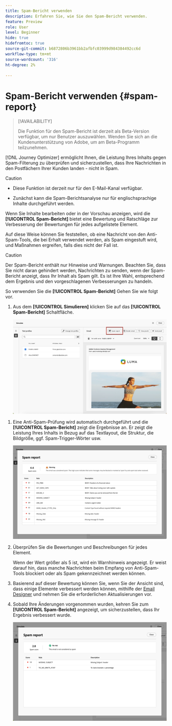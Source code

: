 ```yaml
---
title: Spam-Bericht verwenden
description: Erfahren Sie, wie Sie den Spam-Bericht verwenden.
feature: Preview
role: User
level: Beginner
hide: true
hidefromtoc: true
source-git-commit: b6872806b3961bb2afbfc03999d984384492cc6d
workflow-type: tm+mt
source-wordcount: '316'
ht-degree: 2%

---
```


# Spam-Bericht verwenden {#spam-report}

>[!AVAILABILITY]
>
>Die Funktion für den Spam-Bericht ist derzeit als Beta-Version verfügbar, um nur Benutzer auszuwählen. Wenden Sie sich an die Kundenunterstützung von Adobe, um am Beta-Programm teilzunehmen.

[!DNL Journey Optimizer] ermöglicht Ihnen, die Leistung Ihres Inhalts gegen Spam-Filterung zu überprüfen und sicherzustellen, dass Ihre Nachrichten in den Postfächern Ihrer Kunden landen - nicht in Spam.

>[!CAUTION]
>
>* Diese Funktion ist derzeit nur für den E-Mail-Kanal verfügbar.
>
>* Zunächst kann die Spam-Berichtsanalyse nur für englischsprachige Inhalte durchgeführt werden.

Wenn Sie Inhalte bearbeiten oder in der Vorschau anzeigen, wird die **[!UICONTROL Spam-Bericht]** bietet eine Bewertung und Ratschläge zur Verbesserung der Bewertungen für jedes aufgelistete Element.

Auf diese Weise können Sie feststellen, ob eine Nachricht von den Anti-Spam-Tools, die bei Erhalt verwendet werden, als Spam eingestuft wird, und Maßnahmen ergreifen, falls dies nicht der Fall ist.

>[!CAUTION]
>
>Der Spam-Bericht enthält nur Hinweise und Warnungen. Beachten Sie, dass Sie nicht daran gehindert werden, Nachrichten zu senden, wenn der Spam-Bericht anzeigt, dass Ihr Inhalt als Spam gilt. Es ist Ihre Wahl, entsprechend dem Ergebnis und den vorgeschlagenen Verbesserungen zu handeln.

So verwenden Sie die **[!UICONTROL Spam-Bericht]** Gehen Sie wie folgt vor.

<!--For example spam scoring tool can tell that there are too many Images compared to the text. Retailers tend to do this even though the spam score gets worse because the content is more engaging.-->

<!--Michael, who is a marketer with NIKE works along with Tara from testing team to ensure that the emails being sent as part of the campaign/journey don't get categorised as SPAM.

They need an integration within AJO's marketing system to show how the curated content is doing against different SPAM compliance pillars like for SPAM trigger words, HTML Body content and layout, subject line etc.

They should be able to get scores for each individual items as shown by market standard SPAM filtering tools like Spam Assassin, Symantec etc.

They should also get suggestions on how to improve the score better to be confident that the messages don't get categorised as spam.-->

1. Aus dem **[!UICONTROL Simulieren]** klicken Sie auf das **[!UICONTROL Spam-Bericht]** Schaltfläche.

   ![](assets/spam-report-button.png)

<!--
    You can also open the [Email Designer](../email/content-from-scratch.md), click the **[!UICONTROL More]** button and select **[!UICONTROL Check spam score]** from the menu.

    ![](assets/spam-report-check-score.png)
-->

1. Eine Anti-Spam-Prüfung wird automatisch durchgeführt und die **[!UICONTROL Spam-Bericht]** zeigt die Ergebnisse an. Er zeigt die Leistung Ihres Inhalts in Bezug auf das Textlayout, die Struktur, die Bildgröße, ggf. Spam-Trigger-Wörter usw.

   ![](assets/spam-report-high-score.png)

1. Überprüfen Sie die Bewertungen und Beschreibungen für jedes Element.

   Wenn der Wert größer als 5 ist, wird ein Warnhinweis angezeigt. Er weist darauf hin, dass manche Nachrichten beim Empfang von Anti-Spam-Tools blockiert oder als Spam gekennzeichnet werden können.

1. Basierend auf dieser Bewertung können Sie, wenn Sie der Ansicht sind, dass einige Elemente verbessert werden können, mithilfe der [Email Designer](../email/content-from-scratch.md) und nehmen Sie die erforderlichen Aktualisierungen vor.

1. Sobald Ihre Änderungen vorgenommen wurden, kehren Sie zum **[!UICONTROL Spam-Bericht]** angezeigt, um sicherzustellen, dass Ihr Ergebnis verbessert wurde.

   ![](assets/spam-report-low-score.png)

<!--You can also check the message's alerts for warnings on potential risk of spam detection. Follow the steps below.

1. Click the **[!UICONTROL Alerts]** button on top right of the screen. [Learn more on email alerts](../email/create-email.md#check-email-alerts)

1. If **[!UICONTROL Spam checker alert]** is displayed, you should check your content for a potential risk of spam using the **[!UICONTROL Spam report]** feature as detailed above.

    ![](assets/spam-report-alert.png)
-->




